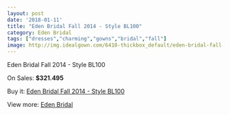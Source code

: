 ```yaml
---
layout: post
date: '2018-01-11'
title: "Eden Bridal Fall 2014 - Style BL100"
category: Eden Bridal
tags: ["dresses","charming","gowns","bridal","fall"]
image: http://img.idealgown.com/6410-thickbox_default/eden-bridal-fall-2014-style-bl100.jpg
---
```

Eden Bridal Fall 2014 - Style BL100

On Sales: **$321.495**
<a href="https://www.idealgown.com/en/eden-bridal/2807-eden-bridal-fall-2014-style-bl100.html"><amp-img layout="responsive" width="600" height="600" src="//img.idealgown.com/6410-thickbox_default/eden-bridal-fall-2014-style-bl100.jpg" alt="Eden Bridal Fall 2014 - Style BL100 0" /></a>
<a href="https://www.idealgown.com/en/eden-bridal/2807-eden-bridal-fall-2014-style-bl100.html"><amp-img layout="responsive" width="600" height="600" src="//img.idealgown.com/6412-thickbox_default/eden-bridal-fall-2014-style-bl100.jpg" alt="Eden Bridal Fall 2014 - Style BL100 1" /></a>
<a href="https://www.idealgown.com/en/eden-bridal/2807-eden-bridal-fall-2014-style-bl100.html"><amp-img layout="responsive" width="600" height="600" src="//img.idealgown.com/6411-thickbox_default/eden-bridal-fall-2014-style-bl100.jpg" alt="Eden Bridal Fall 2014 - Style BL100 2" /></a>
<a href="https://www.idealgown.com/en/eden-bridal/2807-eden-bridal-fall-2014-style-bl100.html"><amp-img layout="responsive" width="600" height="600" src="//img.idealgown.com/6409-thickbox_default/eden-bridal-fall-2014-style-bl100.jpg" alt="Eden Bridal Fall 2014 - Style BL100 3" /></a>

Buy it: [Eden Bridal Fall 2014 - Style BL100](https://www.idealgown.com/en/eden-bridal/2807-eden-bridal-fall-2014-style-bl100.html "Eden Bridal Fall 2014 - Style BL100")

View more: [Eden Bridal](https://www.idealgown.com/en/34-eden-bridal "Eden Bridal")